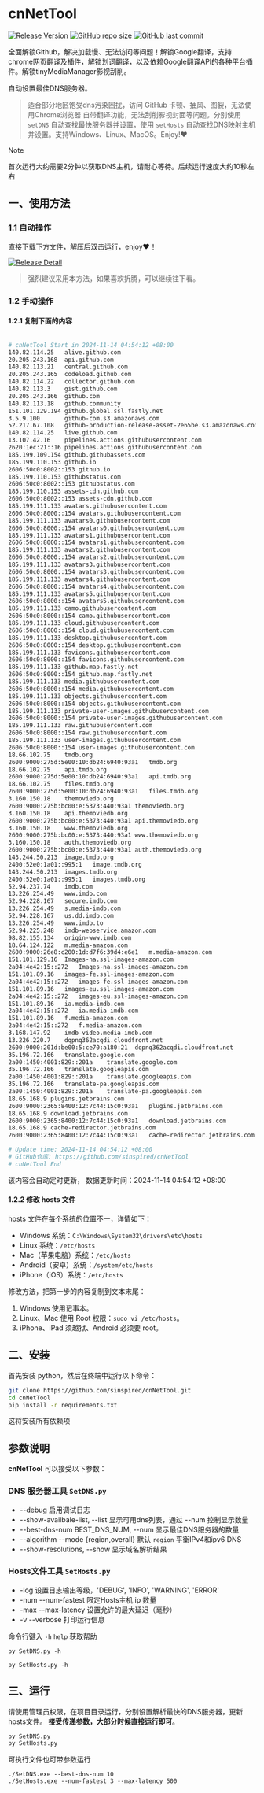 # cnNetTool

[![Release Version](https://img.shields.io/github/v/release/sinspired/cnNetTool?display_name=tag&logo=github&label=Release)](https://github.com/sinspired/cnNetTool/releases/latest)
[![GitHub repo size](https://img.shields.io/github/repo-size/sinspired/cnNetTool?logo=github)
](https://github.com/sinspired/cnNetTool)
[![GitHub last commit](https://img.shields.io/github/last-commit/sinspired/cnNetTool?logo=github&label=最后提交：)](ttps://github.com/sinspired/cnNetTool)

全面解锁Github，解决加载慢、无法访问等问题！解锁Google翻译，支持chrome网页翻译及插件，解锁划词翻译，以及依赖Google翻译API的各种平台插件。解锁tinyMediaManager影视刮削。

自动设置最佳DNS服务器。

> 适合部分地区饱受dns污染困扰，访问 GitHub 卡顿、抽风、图裂，无法使用Chrome浏览器 自带翻译功能，无法刮削影视封面等问题。分别使用 `setDNS` 自动查找最快服务器并设置，使用 `setHosts` 自动查找DNS映射主机并设置。支持Windows、Linux、MacOS。Enjoy!❤

> [!NOTE]
> 首次运行大约需要2分钟以获取DNS主机，请耐心等待。后续运行速度大约10秒左右

## 一、使用方法

### 1.1 自动操作

直接下载下方文件，解压后双击运行，enjoy❤！

[![Release Detail](https://img.shields.io/github/v/release/sinspired/cnNetTool?sort=date&display_name=release&logo=github&label=Release)](https://github.com/sinspired/cnNetTool/releases/latest)

> 强烈建议采用本方法，如果喜欢折腾，可以继续往下看。

### 1.2 手动操作

#### 1.2.1 复制下面的内容

```bash

# cnNetTool Start in 2024-11-14 04:54:12 +08:00
140.82.114.25	alive.github.com
20.205.243.168	api.github.com
140.82.113.21	central.github.com
20.205.243.165	codeload.github.com
140.82.114.22	collector.github.com
140.82.113.3	gist.github.com
20.205.243.166	github.com
140.82.113.18	github.community
151.101.129.194	github.global.ssl.fastly.net
3.5.9.100		github-com.s3.amazonaws.com
52.217.67.108	github-production-release-asset-2e65be.s3.amazonaws.com
140.82.114.25	live.github.com
13.107.42.16	pipelines.actions.githubusercontent.com
2620:1ec:21::16	pipelines.actions.githubusercontent.com
185.199.109.154	github.githubassets.com
185.199.110.153	github.io
2606:50c0:8002::153	github.io
185.199.110.153	githubstatus.com
2606:50c0:8002::153	githubstatus.com
185.199.110.153	assets-cdn.github.com
2606:50c0:8002::153	assets-cdn.github.com
185.199.111.133	avatars.githubusercontent.com
2606:50c0:8000::154	avatars.githubusercontent.com
185.199.111.133	avatars0.githubusercontent.com
2606:50c0:8000::154	avatars0.githubusercontent.com
185.199.111.133	avatars1.githubusercontent.com
2606:50c0:8000::154	avatars1.githubusercontent.com
185.199.111.133	avatars2.githubusercontent.com
2606:50c0:8000::154	avatars2.githubusercontent.com
185.199.111.133	avatars3.githubusercontent.com
2606:50c0:8000::154	avatars3.githubusercontent.com
185.199.111.133	avatars4.githubusercontent.com
2606:50c0:8000::154	avatars4.githubusercontent.com
185.199.111.133	avatars5.githubusercontent.com
2606:50c0:8000::154	avatars5.githubusercontent.com
185.199.111.133	camo.githubusercontent.com
2606:50c0:8000::154	camo.githubusercontent.com
185.199.111.133	cloud.githubusercontent.com
2606:50c0:8000::154	cloud.githubusercontent.com
185.199.111.133	desktop.githubusercontent.com
2606:50c0:8000::154	desktop.githubusercontent.com
185.199.111.133	favicons.githubusercontent.com
2606:50c0:8000::154	favicons.githubusercontent.com
185.199.111.133	github.map.fastly.net
2606:50c0:8000::154	github.map.fastly.net
185.199.111.133	media.githubusercontent.com
2606:50c0:8000::154	media.githubusercontent.com
185.199.111.133	objects.githubusercontent.com
2606:50c0:8000::154	objects.githubusercontent.com
185.199.111.133	private-user-images.githubusercontent.com
2606:50c0:8000::154	private-user-images.githubusercontent.com
185.199.111.133	raw.githubusercontent.com
2606:50c0:8000::154	raw.githubusercontent.com
185.199.111.133	user-images.githubusercontent.com
2606:50c0:8000::154	user-images.githubusercontent.com
18.66.102.75	tmdb.org
2600:9000:275d:5e00:10:db24:6940:93a1	tmdb.org
18.66.102.75	api.tmdb.org
2600:9000:275d:5e00:10:db24:6940:93a1	api.tmdb.org
18.66.102.75	files.tmdb.org
2600:9000:275d:5e00:10:db24:6940:93a1	files.tmdb.org
3.160.150.18	themoviedb.org
2600:9000:275b:bc00:e:5373:440:93a1	themoviedb.org
3.160.150.18	api.themoviedb.org
2600:9000:275b:bc00:e:5373:440:93a1	api.themoviedb.org
3.160.150.18	www.themoviedb.org
2600:9000:275b:bc00:e:5373:440:93a1	www.themoviedb.org
3.160.150.18	auth.themoviedb.org
2600:9000:275b:bc00:e:5373:440:93a1	auth.themoviedb.org
143.244.50.213	image.tmdb.org
2400:52e0:1a01::995:1	image.tmdb.org
143.244.50.213	images.tmdb.org
2400:52e0:1a01::995:1	images.tmdb.org
52.94.237.74	imdb.com
13.226.254.49	www.imdb.com
52.94.228.167	secure.imdb.com
13.226.254.49	s.media-imdb.com
52.94.228.167	us.dd.imdb.com
13.226.254.49	www.imdb.to
52.94.225.248	imdb-webservice.amazon.com
98.82.155.134	origin-www.imdb.com
18.64.124.122	m.media-amazon.com
2600:9000:26e8:c200:1d:d7f6:39d4:e6e1	m.media-amazon.com
151.101.129.16	Images-na.ssl-images-amazon.com
2a04:4e42:15::272	Images-na.ssl-images-amazon.com
151.101.89.16	images-fe.ssl-images-amazon.com
2a04:4e42:15::272	images-fe.ssl-images-amazon.com
151.101.89.16	images-eu.ssl-images-amazon.com
2a04:4e42:15::272	images-eu.ssl-images-amazon.com
151.101.89.16	ia.media-imdb.com
2a04:4e42:15::272	ia.media-imdb.com
151.101.89.16	f.media-amazon.com
2a04:4e42:15::272	f.media-amazon.com
3.168.147.92	imdb-video.media-imdb.com
13.226.220.7	dqpnq362acqdi.cloudfront.net
2600:9000:201d:be00:5:ce70:a180:21	dqpnq362acqdi.cloudfront.net
35.196.72.166	translate.google.com
2a00:1450:4001:829::201a	translate.google.com
35.196.72.166	translate.googleapis.com
2a00:1450:4001:829::201a	translate.googleapis.com
35.196.72.166	translate-pa.googleapis.com
2a00:1450:4001:829::201a	translate-pa.googleapis.com
18.65.168.9	plugins.jetbrains.com
2600:9000:2365:8400:12:7c44:15c0:93a1	plugins.jetbrains.com
18.65.168.9	download.jetbrains.com
2600:9000:2365:8400:12:7c44:15c0:93a1	download.jetbrains.com
18.65.168.9	cache-redirector.jetbrains.com
2600:9000:2365:8400:12:7c44:15c0:93a1	cache-redirector.jetbrains.com

# Update time: 2024-11-14 04:54:12 +08:00
# GitHub仓库: https://github.com/sinspired/cnNetTool
# cnNetTool End

```

该内容会自动定时更新， 数据更新时间：2024-11-14 04:54:12 +08:00

#### 1.2.2 修改 hosts 文件

hosts 文件在每个系统的位置不一，详情如下：
- Windows 系统：`C:\Windows\System32\drivers\etc\hosts`
- Linux 系统：`/etc/hosts`
- Mac（苹果电脑）系统：`/etc/hosts`
- Android（安卓）系统：`/system/etc/hosts`
- iPhone（iOS）系统：`/etc/hosts`

修改方法，把第一步的内容复制到文本末尾：

1. Windows 使用记事本。
2. Linux、Mac 使用 Root 权限：`sudo vi /etc/hosts`。
3. iPhone、iPad 须越狱、Android 必须要 root。


## 二、安装

首先安装 python，然后在终端中运行以下命令：

```bash
git clone https://github.com/sinspired/cnNetTool.git
cd cnNetTool
pip install -r requirements.txt
```
这将安装所有依赖项

## 参数说明

**cnNetTool** 可以接受以下参数：

### DNS 服务器工具 `SetDNS.py`

* --debug 启用调试日志
* --show-availbale-list, --list 显示可用dns列表，通过 --num 控制显示数量
* --best-dns-num BEST_DNS_NUM, --num 显示最佳DNS服务器的数量
* --algorithm --mode {region,overall} 默认 `region` 平衡IPv4和ipv6 DNS
* --show-resolutions, --show 显示域名解析结果

### Hosts文件工具 `SetHosts.py`

* -log 设置日志输出等级，'DEBUG', 'INFO', 'WARNING', 'ERROR'
* -num --num-fastest 限定Hosts主机 ip 数量
* -max --max-latency 设置允许的最大延迟（毫秒）
* -v --verbose 打印运行信息

命令行键入 `-h` `help` 获取帮助

`py SetDNS.py -h`

`py SetHosts.py -h`

## 三、运行

请使用管理员权限，在项目目录运行，分别设置解析最快的DNS服务器，更新hosts文件。 **接受传递参数，大部分时候直接运行即可**。

```bash
py SetDNS.py 
py SetHosts.py
```
可执行文件也可带参数运行
```pwsh
./SetDNS.exe --best-dns-num 10
./SetHosts.exe --num-fastest 3 --max-latency 500 
```

